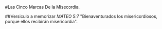 #Las Cinco Marcas De la Misecordia.

##Versiculo a memorizar
*MATEO 5:7*
"Bienaventurados los misericordiosos, porque ellos recibirán misericordia".
